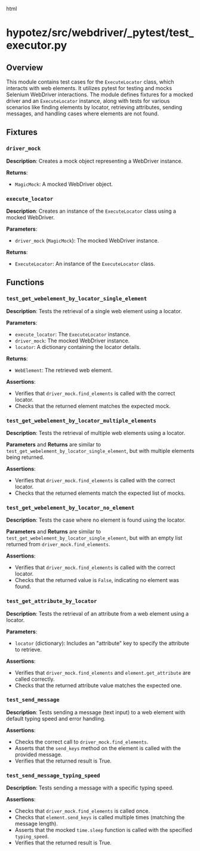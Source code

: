 html
<h1>hypotez/src/webdriver/_pytest/test_executor.py</h1>

<h2>Overview</h2>
<p>This module contains test cases for the <code>ExecuteLocator</code> class, which interacts with web elements.  It utilizes pytest for testing and mocks Selenium WebDriver interactions.  The module defines fixtures for a mocked driver and an <code>ExecuteLocator</code> instance, along with tests for various scenarios like finding elements by locator, retrieving attributes, sending messages, and handling cases where elements are not found.</p>

<h2>Fixtures</h2>

<h3><code>driver_mock</code></h3>

<p><strong>Description</strong>: Creates a mock object representing a WebDriver instance.</p>

<p><strong>Returns</strong>:</p>
<ul>
  <li><code>MagicMock</code>: A mocked WebDriver object.</li>
</ul>


<h3><code>execute_locator</code></h3>

<p><strong>Description</strong>: Creates an instance of the <code>ExecuteLocator</code> class using a mocked WebDriver.</p>

<p><strong>Parameters</strong>:</p>
<ul>
  <li><code>driver_mock</code> (<code>MagicMock</code>): The mocked WebDriver instance.</li>
</ul>

<p><strong>Returns</strong>:</p>
<ul>
  <li><code>ExecuteLocator</code>: An instance of the <code>ExecuteLocator</code> class.</li>
</ul>


<h2>Functions</h2>

<h3><code>test_get_webelement_by_locator_single_element</code></h3>

<p><strong>Description</strong>: Tests the retrieval of a single web element using a locator.</p>

<p><strong>Parameters</strong>:</p>
<ul>
  <li><code>execute_locator</code>: The <code>ExecuteLocator</code> instance.</li>
  <li><code>driver_mock</code>: The mocked WebDriver instance.</li>
  <li><code>locator</code>: A dictionary containing the locator details.</li>
</ul>

<p><strong>Returns</strong>:</p>
<ul>
  <li><code>WebElement</code>: The retrieved web element.</li>
</ul>

<p><strong>Assertions</strong>:</p>
<ul>
<li> Verifies that <code>driver_mock.find_elements</code> is called with the correct locator.</li>
<li> Checks that the returned element matches the expected mock.</li>
</ul>


<h3><code>test_get_webelement_by_locator_multiple_elements</code></h3>

<p><strong>Description</strong>: Tests the retrieval of multiple web elements using a locator.</p>
<p><strong>Parameters</strong> and <strong>Returns</strong> are similar to <code>test_get_webelement_by_locator_single_element</code>, but with multiple elements being returned.</p>

<p><strong>Assertions</strong>:</p>
<ul>
<li> Verifies that <code>driver_mock.find_elements</code> is called with the correct locator.</li>
<li> Checks that the returned elements match the expected list of mocks.</li>
</ul>


<h3><code>test_get_webelement_by_locator_no_element</code></h3>

<p><strong>Description</strong>: Tests the case where no element is found using the locator.</p>
<p><strong>Parameters</strong> and <strong>Returns</strong> are similar to <code>test_get_webelement_by_locator_single_element</code>, but with an empty list returned from <code>driver_mock.find_elements</code>.</p>

<p><strong>Assertions</strong>:</p>
<ul>
<li> Verifies that <code>driver_mock.find_elements</code> is called with the correct locator.</li>
<li> Checks that the returned value is <code>False</code>, indicating no element was found.</li>
</ul>


<h3><code>test_get_attribute_by_locator</code></h3>

<p><strong>Description</strong>: Tests the retrieval of an attribute from a web element using a locator.</p>
<p><strong>Parameters</strong>:</p>
<ul>
<li> <code>locator</code> (dictionary): Includes an "attribute" key to specify the attribute to retrieve.
</ul>
<p><strong>Assertions</strong>:</p>
<ul>
<li> Verifies that <code>driver_mock.find_elements</code> and <code>element.get_attribute</code> are called correctly.</li>
<li> Checks that the returned attribute value matches the expected one.</li>
</ul>



<h3><code>test_send_message</code></h3>

<p><strong>Description</strong>: Tests sending a message (text input) to a web element with default typing speed and error handling.</p>
<p><strong>Assertions</strong>:</p>
<ul>
<li> Checks the correct call to <code>driver_mock.find_elements</code>.</li>
<li> Asserts that the <code>send_keys</code> method on the element is called with the provided message.</li>
<li> Verifies that the returned result is True.</li>
</ul>


<h3><code>test_send_message_typing_speed</code></h3>

<p><strong>Description</strong>: Tests sending a message with a specific typing speed.</p>
<p><strong>Assertions</strong>:</p>
<ul>
<li> Checks that <code>driver_mock.find_elements</code> is called once.</li>
<li> Checks that <code>element.send_keys</code> is called multiple times (matching the message length).</li>
<li> Asserts that the mocked <code>time.sleep</code> function is called with the specified <code>typing_speed</code>.</li>
<li> Verifies that the returned result is True.</li>
</ul>